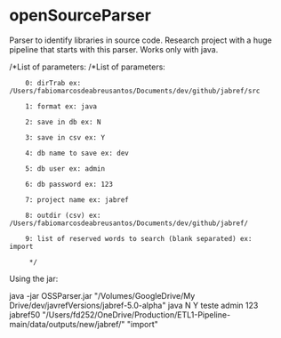 # openSourceParser
Parser to identify libraries in source code. Research project with a huge pipeline that starts with this parser.
Works only with java.

/*List of parameters:
		/*List of parameters:

		0: dirTrab ex: /Users/fabiomarcosdeabreusantos/Documents/dev/github/jabref/src

		1: format ex: java

		2: save in db ex: N

		3: save in csv ex: Y

		4: db name to save ex: dev

		5: db user ex: admin

		6: db password ex: 123

		7: project name ex: jabref

		8: outdir (csv) ex: /Users/fabiomarcosdeabreusantos/Documents/dev/github/jabref/

		9: list of reserved words to search (blank separated) ex:     import

		 */





Using the jar:


java -jar OSSParser.jar "/Volumes/GoogleDrive/My Drive/dev/javrefVersions/jabref-5.0-alpha" java N Y teste admin 123 jabref50 "/Users/fd252/OneDrive/Production/ETL1-Pipeline-main/data/outputs/new/jabref/" "import"
		
     
     

